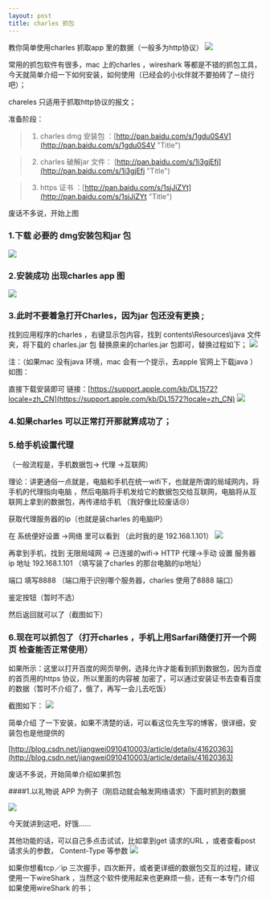 ```yaml
---
layout: post
title: charles 抓包
---
```


教你简单使用charles 抓取app 里的数据（一般多为http协议）
![](/public/images/charles/1716313-0962125e914c20fe.png)

常用的抓包软件有很多，mac 上的charles ，wireshark 等都是不错的抓包工具，今天就简单介绍一下如何安装，如何使用（已经会的小伙伴就不要拍砖了－绕行吧）；

chareles 只适用于抓取http协议的报文；

准备阶段：

>1. charles dmg 安装包 ：[http://pan.baidu.com/s/1gdu0S4V](http://pan.baidu.com/s/1gdu0S4V "Title")

>2. charles 破解jar 文件： [http://pan.baidu.com/s/1i3gjEfj](http://pan.baidu.com/s/1i3gjEfj "Title")

>3. https 证书 ：[http://pan.baidu.com/s/1sjJiZYt](http://pan.baidu.com/s/1sjJiZYt "Title")




废话不多说，开始上图

### 1.下载 必要的 dmg安装包和jar 包
![](/public/images/charles/1716313-8715b01927af27eb.png)

### 2.安装成功 出现charles app 图
![](/public/images/charles/1716313-0962125e914c20fe.png)


### 3.此时不要着急打开Charles，因为jar 包还没有更换 ;

找到应用程序的charles ，右键显示包内容，找到 contents\Resources\java 文件夹，将下载的 charles.jar 包 替换原来的charles.jar 包即可，替换过程如下；
![](/public/images/charles/1716313-58292f7e285af34e.png)

注：（如果mac 没有java 环境，mac 会有一个提示，去apple 官网上下载java ）如图：

直接下载安装即可 链接：[https://support.apple.com/kb/DL1572?locale=zh_CN](https://support.apple.com/kb/DL1572?locale=zh_CN)
![](/public/images/charles/1716313-6fb1e3d8538fb924.png)

### 4.如果charles 可以正常打开那就算成功了；

### 5.给手机设置代理

（一般流程是，手机数据包-> 代理 ->互联网）

理论：讲更通俗一点就是，电脑和手机在统一wifi下，也就是所谓的局域网内，将手机的代理指向电脑 ，然后电脑将手机发给它的数据包交给互联网，电脑将从互联网上拿到的数据包，再传递给手机 （我好像比较废话😢）

获取代理服务器的ip（也就是装charles 的电脑IP） 

在 系统便好设置 ->网络 里可以看到  （此时我的是 192.168.1.101）
![](/public/images/charles/1716313-3853401c334a952f.png)



再拿到手机，找到 无限局域网 -> 已连接的wifi->  HTTP 代理->手动  设置 服务器ip 地址 192.168.1.101 （填写装了charles 的那台电脑的ip地址）

端口  填写8888 （端口用于识别哪个服务器，charles 使用了8888 端口）

鉴定按钮（暂时不选）

然后返回就可以了（截图如下）



### 6.现在可以抓包了（打开charles ，手机上用Sarfari随便打开一个网页 检查能否正常使用）

如果所示：这里以打开百度的网页举例，选择允许才能看到抓到数据包，因为百度的首页用的https 协议，所以里面的内容被 加密了，可以通过安装证书去查看百度的数据（暂时不介绍了，俄了，再写一会儿去吃饭）

截图如下：
![](/public/images/charles/1716313-d2297dc51159b5cf.png)

简单介绍 了一下安装，如果不清楚的话，可以看这位先生写的博客，很详细，安装包也是他提供的

[http://blog.csdn.net/jiangwei0910410003/article/details/41620363](http://blog.csdn.net/jiangwei0910410003/article/details/41620363)



废话不多说，开始简单介绍如果抓包

####1.以礼物说 APP 为例子（刚启动就会触发网络请求）下面时抓到的数据

![](/public/images/charles/1716313-8f54bb8bf76611be.png)





今天就讲到这吧，好饿……

其他功能的话，可以自己多点击试试，比如拿到get 请求的URL ，或者查看post 请求头的参数， Content-Type 等参数
![](/public/images/charles/1716313-3c4466ab10bd6a31.png)



如果你想看tcp／ip 三次握手，四次断开，或者更详细的数据包交互的过程，建议使用一下wireShark ，当然这个软件使用起来也更麻烦一些，还有一本专门介绍如果使用wireShark 的书；